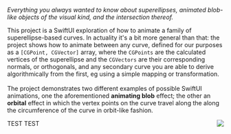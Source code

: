 *Everything you always wanted to know about superellipses, animated blob-like objects of the visual kind, and the intersection thereof.*

This project is a SwiftUI exploration of how to animate a family of superellipse-based curves. In actuality it's a bit more general than that: the project shows how to animate between any curve, defined for our purposes as a `[CGPoint, CGVector]` array, where the `CGPoints` are the calculated vertices of the superellipse and the `CGVectors` are their corresponding normals, or orthogonals, and any secondary curve you are able to derive algorithmically from the first, eg using a simple mapping or transformation. 
</br>
</br>
The project demonstrates two different examples of possible SwiftUI animations, one the aforementioned **animating blob** effect; the other an **orbital** effect in which the vertex points on the curve travel along the along the circumference of the curve in orbit-like fashion.

<img align="right" src="README_resources/Delta-unsmoothed:fixed_5.gif">

TEST TEST

<!-- width="640"> ->

`BezierBlobs` runs on both iPhone and the iPad. The user experience at present is somewhat better on iPad, due to some unresolved issues that occur when changing orientation between landscape and portrait on the phone. To be fixed ...

Enjoy!
